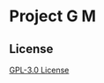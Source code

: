 # Project G M

## License
[GPL-3.0 License](https://github.com/Gabriel-Spinola/Project-G-Mobile/blob/main/LICENSE)
